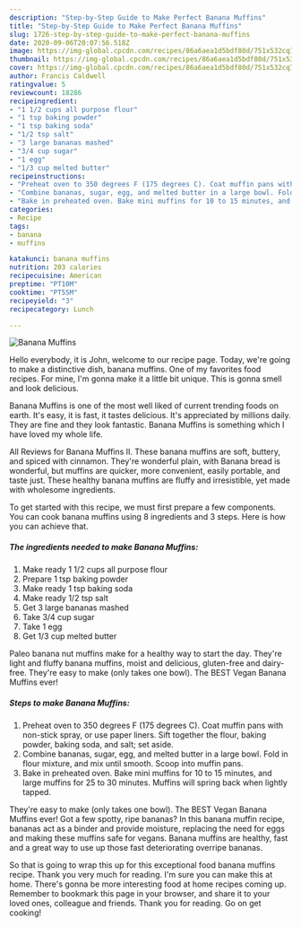 ```yaml
---
description: "Step-by-Step Guide to Make Perfect Banana Muffins"
title: "Step-by-Step Guide to Make Perfect Banana Muffins"
slug: 1726-step-by-step-guide-to-make-perfect-banana-muffins
date: 2020-09-06T20:07:56.518Z
image: https://img-global.cpcdn.com/recipes/86a6aea1d5bdf80d/751x532cq70/banana-muffins-recipe-main-photo.jpg
thumbnail: https://img-global.cpcdn.com/recipes/86a6aea1d5bdf80d/751x532cq70/banana-muffins-recipe-main-photo.jpg
cover: https://img-global.cpcdn.com/recipes/86a6aea1d5bdf80d/751x532cq70/banana-muffins-recipe-main-photo.jpg
author: Francis Caldwell
ratingvalue: 5
reviewcount: 18286
recipeingredient:
- "1 1/2 cups all purpose flour"
- "1 tsp baking powder"
- "1 tsp baking soda"
- "1/2 tsp salt"
- "3 large bananas mashed"
- "3/4 cup sugar"
- "1 egg"
- "1/3 cup melted butter"
recipeinstructions:
- "Preheat oven to 350 degrees F (175 degrees C). Coat muffin pans with non-stick spray, or use paper liners. Sift together the flour, baking powder, baking soda, and salt; set aside."
- "Combine bananas, sugar, egg, and melted butter in a large bowl. Fold in flour mixture, and mix until smooth. Scoop into muffin pans."
- "Bake in preheated oven. Bake mini muffins for 10 to 15 minutes, and large muffins for 25 to 30 minutes. Muffins will spring back when lightly tapped."
categories:
- Recipe
tags:
- banana
- muffins

katakunci: banana muffins 
nutrition: 203 calories
recipecuisine: American
preptime: "PT10M"
cooktime: "PT55M"
recipeyield: "3"
recipecategory: Lunch

---
```



![Banana Muffins](https://img-global.cpcdn.com/recipes/86a6aea1d5bdf80d/751x532cq70/banana-muffins-recipe-main-photo.jpg)

Hello everybody, it is John, welcome to our recipe page. Today, we're going to make a distinctive dish, banana muffins. One of my favorites food recipes. For mine, I'm gonna make it a little bit unique. This is gonna smell and look delicious.

Banana Muffins is one of the most well liked of current trending foods on earth. It's easy, it is fast, it tastes delicious. It's appreciated by millions daily. They are fine and they look fantastic. Banana Muffins is something which I have loved my whole life.

All Reviews for Banana Muffins II. These banana muffins are soft, buttery, and spiced with cinnamon. They&#39;re wonderful plain, with Banana bread is wonderful, but muffins are quicker, more convenient, easily portable, and taste just. These healthy banana muffins are fluffy and irresistible, yet made with wholesome ingredients.


To get started with this recipe, we must first prepare a few components. You can cook banana muffins using 8 ingredients and 3 steps. Here is how you can achieve that.

<!--inarticleads1-->

##### The ingredients needed to make Banana Muffins:

1. Make ready 1 1/2 cups all purpose flour
1. Prepare 1 tsp baking powder
1. Make ready 1 tsp baking soda
1. Make ready 1/2 tsp salt
1. Get 3 large bananas mashed
1. Take 3/4 cup sugar
1. Take 1 egg
1. Get 1/3 cup melted butter


Paleo banana nut muffins make for a healthy way to start the day. They&#39;re light and fluffy banana muffins, moist and delicious, gluten-free and dairy-free. They&#39;re easy to make (only takes one bowl). The BEST Vegan Banana Muffins ever! 

<!--inarticleads2-->

##### Steps to make Banana Muffins:

1. Preheat oven to 350 degrees F (175 degrees C). Coat muffin pans with non-stick spray, or use paper liners. Sift together the flour, baking powder, baking soda, and salt; set aside.
1. Combine bananas, sugar, egg, and melted butter in a large bowl. Fold in flour mixture, and mix until smooth. Scoop into muffin pans.
1. Bake in preheated oven. Bake mini muffins for 10 to 15 minutes, and large muffins for 25 to 30 minutes. Muffins will spring back when lightly tapped.


They&#39;re easy to make (only takes one bowl). The BEST Vegan Banana Muffins ever! Got a few spotty, ripe bananas? In this banana muffin recipe, bananas act as a binder and provide moisture, replacing the need for eggs and making these muffins safe for vegans. Banana muffins are healthy, fast and a great way to use up those fast deteriorating overripe bananas. 

So that is going to wrap this up for this exceptional food banana muffins recipe. Thank you very much for reading. I'm sure you can make this at home. There's gonna be more interesting food at home recipes coming up. Remember to bookmark this page in your browser, and share it to your loved ones, colleague and friends. Thank you for reading. Go on get cooking!
